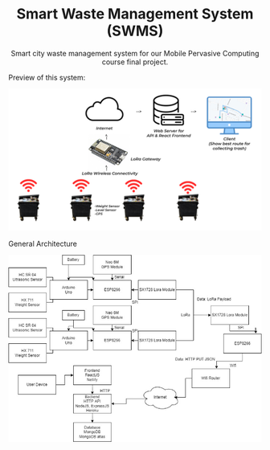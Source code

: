 <h1 align="center">
  Smart Waste Management System (SWMS)
</h1>
<p align="center">
  Smart city waste management system for our Mobile Pervasive Computing course final project.
</p>

Preview of this system:
<p align="left">
  <img width="800" src="Images/Preview.jpg" />
</p>

General Architecture
<p align="left">
  <img width="800" src="Images/General Architecture.jpg" />
</p>